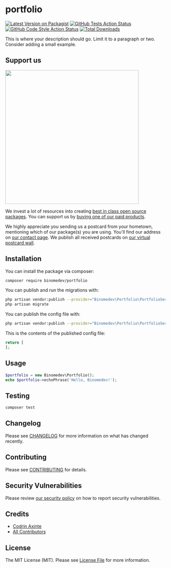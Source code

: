 # portfolio

[![Latest Version on Packagist](https://img.shields.io/packagist/v/binomedev/portfolio.svg?style=flat-square)](https://packagist.org/packages/binomedev/portfolio)
[![GitHub Tests Action Status](https://img.shields.io/github/workflow/status/binomedev/portfolio/run-tests?label=tests)](https://github.com/binomedev/portfolio/actions?query=workflow%3ATests+branch%3Amaster)
[![GitHub Code Style Action Status](https://img.shields.io/github/workflow/status/binomedev/portfolio/Check%20&%20fix%20styling?label=code%20style)](https://github.com/binomedev/portfolio/actions?query=workflow%3A"Check+%26+fix+styling"+branch%3Amaster)
[![Total Downloads](https://img.shields.io/packagist/dt/binomedev/portfolio.svg?style=flat-square)](https://packagist.org/packages/binomedev/portfolio)


This is where your description should go. Limit it to a paragraph or two. Consider adding a small example.

## Support us

[<img src="https://github-ads.s3.eu-central-1.amazonaws.com/package-portfolio-laravel.jpg?t=1" width="419px" />](https://spatie.be/github-ad-click/package-portfolio-laravel)

We invest a lot of resources into creating [best in class open source packages](https://spatie.be/open-source). You can support us by [buying one of our paid products](https://spatie.be/open-source/support-us).

We highly appreciate you sending us a postcard from your hometown, mentioning which of our package(s) you are using. You'll find our address on [our contact page](https://spatie.be/about-us). We publish all received postcards on [our virtual postcard wall](https://spatie.be/open-source/postcards).

## Installation

You can install the package via composer:

```bash
composer require binomedev/portfolio
```

You can publish and run the migrations with:

```bash
php artisan vendor:publish --provider="Binomedev\Portfolio\PortfolioServiceProvider" --tag="portfolio-migrations"
php artisan migrate
```

You can publish the config file with:
```bash
php artisan vendor:publish --provider="Binomedev\Portfolio\PortfolioServiceProvider" --tag="portfolio-config"
```

This is the contents of the published config file:

```php
return [
];
```

## Usage

```php
$portfolio = new Binomedev\Portfolio();
echo $portfolio->echoPhrase('Hello, Binomedev!');
```

## Testing

```bash
composer test
```

## Changelog

Please see [CHANGELOG](CHANGELOG.md) for more information on what has changed recently.

## Contributing

Please see [CONTRIBUTING](.github/CONTRIBUTING.md) for details.

## Security Vulnerabilities

Please review [our security policy](../../security/policy) on how to report security vulnerabilities.

## Credits

- [Codrin Axinte](https://github.com/codrin-axinte)
- [All Contributors](../../contributors)

## License

The MIT License (MIT). Please see [License File](LICENSE.md) for more information.
